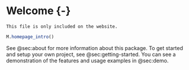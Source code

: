 # Welcome {-}

```{=comment}
This file is only included on the website.
```

```jl
M.homepage_intro()
```

See @sec:about for more information about this package.
To get started and setup your own project, see @sec:getting-started.
You can see a demonstration of the features and usage examples in @sec:demo.

